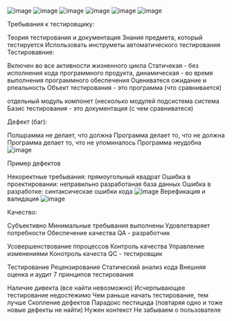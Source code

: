 ![image](https://github.com/nazirov21/6-semestr/assets/113089463/68b25440-01ae-40c3-a4a2-3ca33df61771)
![image](https://github.com/nazirov21/6-semestr/assets/113089463/339da61e-f4df-46f6-af89-c94b32fd54ae)
![image](https://github.com/nazirov21/6-semestr/assets/113089463/da69a136-8fd3-452a-950f-d4becc7ceb2d)
![image](https://github.com/nazirov21/6-semestr/assets/113089463/fd74fc1e-e69b-4ca6-87d9-5bc473de7e98)
![image](https://github.com/nazirov21/6-semestr/assets/113089463/5184dca1-bb19-4b72-9a6d-872c133e98be)
![image](https://github.com/nazirov21/6-semestr/assets/113089463/2027add0-d3e3-4e9c-b833-959d92c1c4eb)


Требывания к тестировщику:

Теория тестирования и документация
Знания предмета, который тестируется
Использовать инструметы автоматического тестирования
Тестировавние:

Включен во все активности жизненного цикла
Статичекая - без исполнения кода программного продукта, динамическая - во время выполнения программного обеспечения
Оцениватеся ожидание и рпеальность
Объект тестирования - это программа (что сравнивается)

отдельный модуль
компонет (несколько модулей
подсистема
система
Базис тестирования - это документация (с чем сравниватеся)

Дефект (баг):

Полшрамма не делает, что должна
Программа делает то, что не должна
Программа делает то, что не упоминалось
Программа неудобна
![image](https://github.com/nazirov21/6-semestr/assets/113089463/a50738c4-efc4-4887-86d1-d3fc27520cd7)

Пример дефектов

Некоректные требывания: прямоугольный квадрат
Ошибка в проектировании: неправильно разработаная база данных
Ошибка в разработке: синтаксическае ошибки кода
![image](https://github.com/nazirov21/6-semestr/assets/113089463/ab553aba-adf8-47b9-b373-52de1a77c2a3)
Верефикация и валидация
![image](https://github.com/nazirov21/6-semestr/assets/113089463/75f84e87-c04d-4b42-97a8-f63d8bc7b034)

Качество:

Субъективно
Минимальные требывания выполнены
Удовлетваряет потребности
Обеспечение качества QA - разработчик

Усовершенствование ппроцессов
Контроль качества
Управление изменениями
Конотроль качеста QC - тестировщик

Тестирование
Рецензирование
Статический анализ кода
Внешняя оценка и аудит
7 принципов тестирования

Наличие дивекта (все найти невозможно)
Исчерпывающее тестирование недостежимо
Чем раньше начать тестирование, тем лучше
Скопление дефектов
Парадокс пестицида (повтаряя одно и тоже новые дефекты не найти)
Нужен контекст
Не забываем о пользователе
